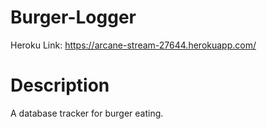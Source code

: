 # Burger-Logger
Heroku Link: https://arcane-stream-27644.herokuapp.com/

# Description
A database tracker for burger eating.

